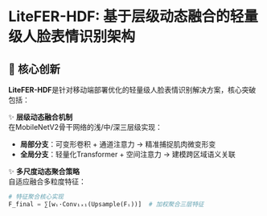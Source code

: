 # LiteFER-HDF: 基于层级动态融合的轻量级人脸表情识别架构

[](https://pytorch.org)
[](LICENSE)

<p align="center">
  
</p>

## 📌 核心创新

**LiteFER-HDF**是针对移动端部署优化的轻量级人脸表情识别解决方案，核心突破包括：

✨ **层级动态融合机制**  
在MobileNetV2骨干网络的浅/中/深三层级实现：
- **局部分支**：可变形卷积 + 通道注意力 → 精准捕捉肌肉微变形变
- **全局分支**：轻量化Transformer + 空间注意力 → 建模跨区域语义关联

✨ **多尺度动态聚合策略**  
自适应融合多粒度特征：
```python
# 特征聚合核心实现
F_final = ∑[wᵢ·Conv₁ₓ₁(Upsample(Fᵢ))]  # 加权聚合三层特征
